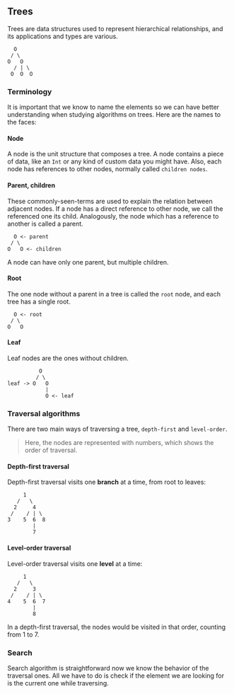 ## Trees
Trees are data structures used to represent hierarchical relationships, and its applications and types are various.

```
  O
 / \
O   O
  / | \
 O  O  O
```

### Terminology

It is important that we know to name the elements so we can have better understanding when studying algorithms on trees.
Here are the names to the faces:

#### Node

A node is the unit structure that composes a tree.
A node contains a piece of data, like an `Int` or any kind of custom data you might have.
Also, each node has references to other nodes, normally called `children nodes`.

#### Parent, children

These commonly-seen-terms are used to explain the relation between adjacent nodes.
If a node has a direct reference to other node, we call the referenced one its child.
Analogously, the node which has a reference to another is called a parent.

```
  O <- parent
 / \
O   O <- children
```

A node can have only one parent, but multiple children.

#### Root

The one node without a parent in a tree is called the `root` node, and each tree has a single root.

```
  O <- root
 / \
O   O
```

#### Leaf

Leaf nodes are the ones without children.

```
          O
         / \
leaf -> O   O
            |
            O <- leaf
```

### Traversal algorithms

There are two main ways of traversing a tree, `depth-first` and `level-order`.

> Here, the nodes are represented with numbers, which shows the order of traversal.

#### Depth-first traversal

Depth-first traversal visits one **branch** at a time, from root to leaves:

```
     1
   /   \
  2     4
 /    / | \
3    5  6  8
        |
        7
```

#### Level-order traversal

Level-order traversal visits one **level** at a time:

```
     1
   /   \
  2     3
 /    / | \
4    5  6  7
        |
        8
```

In a depth-first traversal, the nodes would be visited in that order, counting from 1 to 7.

### Search

Search algorithm is straightforward now we know the behavior of the traversal ones.
All we have to do is check if the element we are looking for is the current one while traversing.

